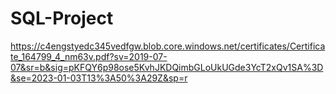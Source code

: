 # SQL-Project

https://c4engstyedc345vedfgw.blob.core.windows.net/certificates/Certificate_164799_4_nm63v.pdf?sv=2019-07-07&sr=b&sig=pKFQY6p98ose5KvhJKDQimbGLoUkUGde3YcT2xQv1SA%3D&se=2023-01-03T13%3A50%3A29Z&sp=r

